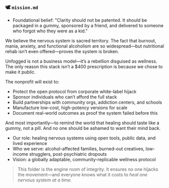 ### 🕊️ `mission.md`

* Foundational belief: "Clarity should not be patented. It should be packaged in a gummy, sponsored by a friend, and delivered to someone who forgot who they were as a kid."

We believe the nervous system is sacred territory. The fact that burnout, mania, anxiety, and functional alcoholism are so widespread—but nutritional rehab isn’t even offered—proves the system is broken.

Unfogged is not a business model—it’s a rebellion disguised as wellness. The only reason this stack isn’t a \$400 prescription is because we chose to make it public.

The nonprofit will exist to:

* Protect the open protocol from corporate white-label hijack
* Sponsor individuals who can’t afford the full stack
* Build partnerships with community orgs, addiction centers, and schools
* Manufacture low-cost, high-potency versions for scale
* Document real-world outcomes as proof the system failed before this

And most importantly—to remind the world that healing should taste like a gummy, not a pill. And no one should be ashamed to want their mind back.

* Our role: healing nervous systems using open tools, public data, and lived experience
* Who we serve: alcohol-affected families, burned-out creatives, low-income strugglers, post-psychiatric dropouts
* Vision: a globally adaptable, community-replicable wellness protocol

> This folder is the engine room of integrity. It ensures no one hijacks the movement—and everyone knows what it costs to *heal one nervous system at a time.*
